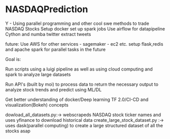 # NASDAQPrediction
Y - Using parallel programming and other cool swe methods to trade NASDAQ Stocks
Setup docker
set up spark jobs
Use airflow for datapipeline
Cython and numba
twitter extract tweets


future:
Use AWS for other services - sagemaker - ec2 etc.
setup flask,redis and apache spark for parallel tasks in the future


Goal is:


Run scripts using a luigi pipeline as well as using cloud computing and spark to analyze large datasets

Run API's (built by moi) to process data to return the necessary output to analyze stock trends and predict using ML/DL

Get better understanding of docker/Deep learning TF 2.0/CI-CD and visualization(Bokeh) concepts

dowload_all_datasets.py:-> webscrapeds NASDAQ stock ticker names and uses yfinance to download historical data
create_large_stock_dataset.py :-> uses dask(parallel computing) to create a large structured dataset of all the stocks asap

